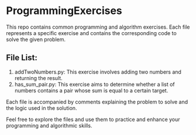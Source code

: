 # ProgrammingExercises

This repo contains common programming and algorithm exercises. Each file represents a specific exercise and contains the corresponding code to solve the given problem.

## File List:

1. addTwoNumbers.py: This exercise involves adding two numbers and returning the result.
2. has_sum_pair.py: This exercise aims to determine whether a list of numbers contains a pair whose sum is equal to a certain target.

Each file is accompanied by comments explaining the problem to solve and the logic used in the solution.

Feel free to explore the files and use them to practice and enhance your programming and algorithmic skills.

